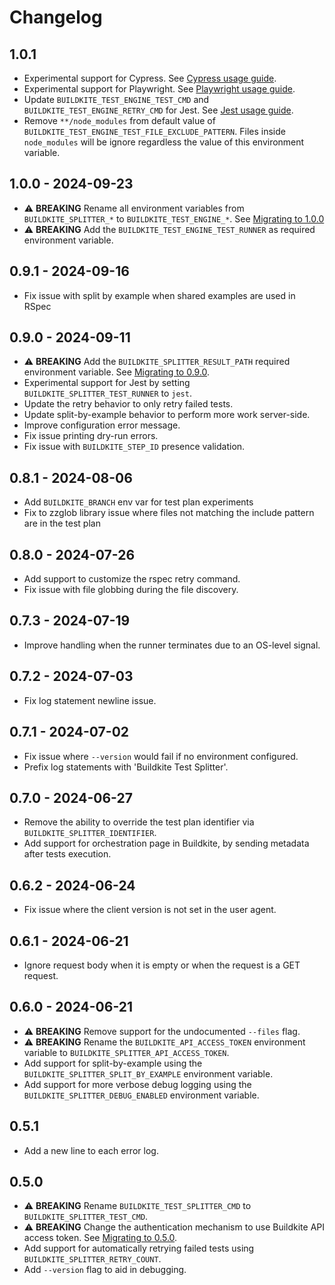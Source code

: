 # Changelog

## 1.0.1
- Experimental support for Cypress. See [Cypress usage guide](./docs/cypress.md).
- Experimental support for Playwright. See [Playwright usage guide](./docs/playwright.md).
- Update `BUILDKITE_TEST_ENGINE_TEST_CMD` and `BUILDKITE_TEST_ENGINE_RETRY_CMD` for Jest. See [Jest usage guide](./docs/jest.md).
- Remove `**/node_modules` from default value of `BUILDKITE_TEST_ENGINE_TEST_FILE_EXCLUDE_PATTERN`. Files inside `node_modules` will be ignore regardless the value of this environment variable.

## 1.0.0 - 2024-09-23
- ⚠️ **BREAKING** Rename all environment variables from `BUILDKITE_SPLITTER_*` to `BUILDKITE_TEST_ENGINE_*`. See [Migrating to 1.0.0](https://github.com/buildkite/test-splitter/tree/90b699918b11500336f8a0fce306da917fba7408?tab=readme-ov-file#migrating-to-100)
- ⚠️ **BREAKING** Add the `BUILDKITE_TEST_ENGINE_TEST_RUNNER` as required environment variable.

## 0.9.1 - 2024-09-16
- Fix issue with split by example when shared examples are used in RSpec

## 0.9.0 - 2024-09-11
- ⚠️ **BREAKING** Add the `BUILDKITE_SPLITTER_RESULT_PATH` required environment variable. See [Migrating to 0.9.0](https://github.com/buildkite/test-splitter/tree/db4cab8cd6c82392553cd80481cf75e3888c2f4c?tab=readme-ov-file#migrating-to-090).
- Experimental support for Jest by setting `BUILDKITE_SPLITTER_TEST_RUNNER` to `jest`.
- Update the retry behavior to only retry failed tests.
- Update split-by-example behavior to perform more work server-side.
- Improve configuration error message.
- Fix issue printing dry-run errors.
- Fix issue with `BUILDKITE_STEP_ID` presence validation.

## 0.8.1 - 2024-08-06
- Add `BUILDKITE_BRANCH` env var for test plan experiments
- Fix to zzglob library issue where files not matching the include pattern are in the test plan

## 0.8.0 - 2024-07-26
- Add support to customize the rspec retry command.
- Fix issue with file globbing during the file discovery.

## 0.7.3 - 2024-07-19
- Improve handling when the runner terminates due to an OS-level signal.

## 0.7.2 - 2024-07-03
- Fix log statement newline issue.

## 0.7.1 - 2024-07-02
- Fix issue where `--version` would fail if no environment configured.
- Prefix log statements with 'Buildkite Test Splitter'.

## 0.7.0 - 2024-06-27
- Remove the ability to override the test plan identifier via `BUILDKITE_SPLITTER_IDENTIFIER`.
- Add support for orchestration page in Buildkite, by sending metadata after tests execution.

## 0.6.2 - 2024-06-24
- Fix issue where the client version is not set in the user agent.

## 0.6.1 - 2024-06-21
- Ignore request body when it is empty or when the request is a GET request.

## 0.6.0 - 2024-06-21

- ⚠️ **BREAKING** Remove support for the undocumented `--files` flag.
- ⚠️ **BREAKING** Rename the `BUILDKITE_API_ACCESS_TOKEN` environment variable to `BUILDKITE_SPLITTER_API_ACCESS_TOKEN`.
- Add support for split-by-example using the `BUILDKITE_SPLITTER_SPLIT_BY_EXAMPLE` environment variable.
- Add support for more verbose debug logging using the `BUILDKITE_SPLITTER_DEBUG_ENABLED` environment variable.

## 0.5.1
- Add a new line to each error log.

## 0.5.0
- ⚠️ **BREAKING** Rename `BUILDKITE_TEST_SPLITTER_CMD` to `BUILDKITE_SPLITTER_TEST_CMD`.
- ⚠️ **BREAKING** Change the authentication mechanism to use Buildkite API access token. See [Migrating to 0.5.0](https://github.com/buildkite/test-splitter/tree/cdbbe348a0eb10bb6ca3211f2c5cd870f0dadfdd?tab=readme-ov-file#migrating-from-040).
- Add support for automatically retrying failed tests using `BUILDKITE_SPLITTER_RETRY_COUNT`.
- Add `--version` flag to aid in debugging.
